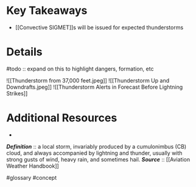 # Key Takeaways
- [[Convective SIGMET]]s will be issued for expected thunderstorms

# Details
#todo :: expand on this to highlight dangers, formation, etc

![[Thunderstorm from 37,000 feet.jpeg]]
![[Thunderstorm Up and Downdrafts.jpeg]]
![[Thunderstorm Alerts in Forecast Before Lightning Strikes]]

# Additional Resources
- 

***Definition***    :: a local storm, invariably produced by a cumulonimbus (CB) cloud, and always accompanied by lightning and thunder, usually with strong gusts of wind, heavy rain, and sometimes hail.
***Source***         :: [[Aviation Weather Handbook]]

#glossary #concept